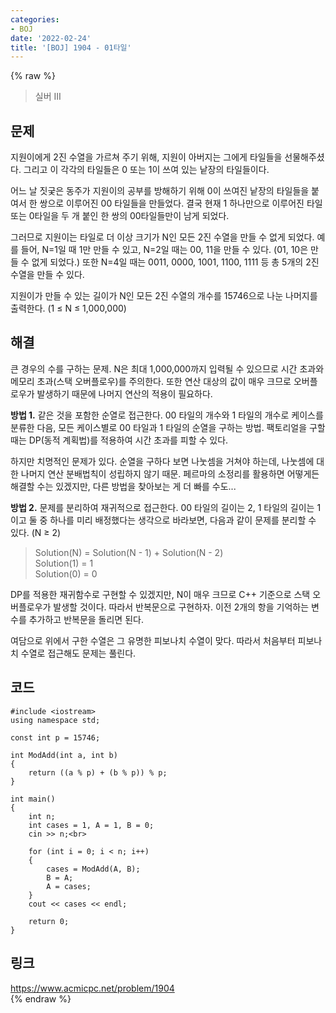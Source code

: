```yaml
---
categories:
- BOJ
date: '2022-02-24'
title: '[BOJ] 1904 - 01타일'
---
```


{% raw %}
>실버 III

## 문제
지원이에게 2진 수열을 가르쳐 주기 위해, 지원이 아버지는 그에게 타일들을 선물해주셨다. 그리고 이 각각의 타일들은 0 또는 1이 쓰여 있는 낱장의 타일들이다.

어느 날 짓궂은 동주가 지원이의 공부를 방해하기 위해 0이 쓰여진 낱장의 타일들을 붙여서 한 쌍으로 이루어진 00 타일들을 만들었다. 결국 현재 1 하나만으로 이루어진 타일 또는 0타일을 두 개 붙인 한 쌍의 00타일들만이 남게 되었다.

그러므로 지원이는 타일로 더 이상 크기가 N인 모든 2진 수열을 만들 수 없게 되었다. 예를 들어, N=1일 때 1만 만들 수 있고, N=2일 때는 00, 11을 만들 수 있다. (01, 10은 만들 수 없게 되었다.) 또한 N=4일 때는 0011, 0000, 1001, 1100, 1111 등 총 5개의 2진 수열을 만들 수 있다.

지원이가 만들 수 있는 길이가 N인 모든 2진 수열의 개수를 15746으로 나눈 나머지를 출력한다. (1 ≤ N ≤ 1,000,000)

##  해결
큰 경우의 수를 구하는 문제. N은 최대 1,000,000까지 입력될 수 있으므로 시간 초과와 메모리 초과(스택 오버플로우)를 주의한다. 또한 연산 대상의 값이 매우 크므로 오버플로우가 발생하기 때문에 나머지 연산의 적용이 필요하다.

**방법 1.**
같은 것을 포함한 순열로 접근한다. 00 타일의 개수와 1 타일의 개수로 케이스를 분류한 다음, 모든 케이스별로 00 타일과 1 타일의 순열을 구하는 방법. 팩토리얼을 구할 때는 DP(동적 계획법)를 적용하여 시간 초과를 피할 수 있다. 

하지만 치명적인 문제가 있다. 순열을 구하다 보면 나눗셈을 거쳐야 하는데, 나눗셈에 대한 나머지 연산 분배법칙이 성립하지 않기 때문. 페르마의 소정리를 활용하면 어떻게든 해결할 수는 있겠지만, 다른 방법을 찾아보는 게 더 빠를 수도...

**방법 2.**
문제를 분리하여 재귀적으로 접근한다. 00 타일의 길이는 2, 1 타일의 길이는 1이고 둘 중 하나를 미리 배정했다는 생각으로 바라보면, 다음과 같이 문제를 분리할 수 있다. (N ≥ 2)
> Solution(N) = Solution(N - 1) + Solution(N - 2)<br>
> Solution(1) = 1<br>
> Solution(0) = 0<br>

DP를 적용한 재귀함수로 구현할 수 있겠지만, N이 매우 크므로 C++ 기준으로 스택 오버플로우가 발생할 것이다. 따라서 반복문으로 구현하자. 이전 2개의 항을 기억하는 변수를 추가하고 반복문을 돌리면 된다.

여담으로 위에서 구한 수열은 그 유명한 피보나치 수열이 맞다. 따라서 처음부터 피보나치 수열로 접근해도 문제는 풀린다.

## 코드
```
#include <iostream>
using namespace std;

const int p = 15746;

int ModAdd(int a, int b)
{
	return ((a % p) + (b % p)) % p;
}

int main()
{
	int n;
	int cases = 1, A = 1, B = 0;
	cin >> n;<br>

	for (int i = 0; i < n; i++)
	{
		cases = ModAdd(A, B);
		B = A;
		A = cases;
	}
	cout << cases << endl;

	return 0;
}
```

## 링크
https://www.acmicpc.net/problem/1904<br>
{% endraw %}